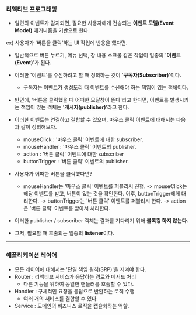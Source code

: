 ### 리액티브 프로그래밍
- 일련의 이벤트가 감지되면, 필요한 사용자에게 전송되는 **이벤트 모델(Event Model)** 매커니즘을 기반으로 한다.

ex) 사용자가 '버튼을 클릭'하는 UI 작업에 반응을 했다면.
- 일반적으로 버튼 누르기, 메뉴 선택, 창 내용 스크롤 같은 작업이 일종의 '**이벤트(Event)**'가 된다.
- 이러한 '이벤트'를 수신하려고 할 때 정의하는 것이 '**구독자(Subscriber)**'이다.
  - 구독자는 이벤트가 생성도리 때 이벤트를 수신해야 하는 책임이 있는 객체이다.
- 반면에, '버튼을 클릭했을 때 어떠한 모달창이 뜬다'라고 한다면, 이벤트를 발생시키는 책임이 있는 객체는 '**게시자(publisher)**'라고 한다.
  

- 이러한 이벤트는 연결하고 결합할 수 있으며, 마우스 클릭 이벤트에 대해서는 다음과 같이 정의해보자.
  - mouseClick : '마우스 클릭' 이벤트에 대한 subscriber.
  - mouseHandler : '마우스 클릭' 이벤트의 publisher.
  - action : '버튼 클릭' 이벤트에 대한 subscriber
  - buttonTrigger : '버튼 클릭' 이벤트의 publisher.

- 사용자가 어떠한 버튼을 클릭했다면?
  - mouseHandler는 '마우스 클릭' 이벤트를 퍼블리시 진행.
  -> mouseClick는 해당 이벤트를 받고, 버튼이 있는 것을 확인한다. 이후, buttonTrigger에게 대리한다.
  -> buttonTrigger는 '버튼 클릭' 이벤트를 퍼블리시 한다.
  -> action은 '버튼 클릭' 이벤트를 받아서 처리한다.
  

- 이러한 publisher / subscriber 객체는 결과를 기다리기 위해 **블록킹 하지 않는다.** 
- 그저, 필요할 때 호출되는 일종의 **listener**이다.

---

### 애플리케이션 레이어
- 모든 레이어에 대해서는 '단일 책임 원칙(SRP)'을 지켜야 한다.
- Router : 리액티브 서비스가 응답하는 경로와 메서드 처리
  - 다른 기능을 위하여 동일한 핸들러를 호출할 수 있다.
- Handler : 구체적인 요청을 응답으로 반환하는 로직 수행 
  - 여러 개의 서비스를 결합할 수 있다. 
- Service : 도메인의 비즈니스 로직을 캡슐화하는 역할.